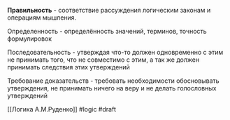 **Правильность** - соответствие рассуждения логическим законам и операциям мышления. 

Определенность - определённость значений, терминов, точность формулировок 

Последовательность - утверждая что-то должен одновременно с этим не принимать того, что не совместимо с этим, а так же должен принимать следствия этих утверждений

Требование доказательств - требовать необходимости обосновывать утверждения, не принимать ничего на веру и не делать голословных утверждений 

[[Логика А.М.Руденко]]
#logic 
#draft